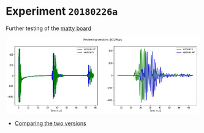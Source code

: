 # Experiment `20180226a`

Further testing of the [matty board](/matty/)

![](/matty/20180226a/compare_version.jpg)

* [Comparing the two versions](/matty/20180226a/20180226a-Compare.ipynb)

